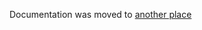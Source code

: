 Documentation was moved to [another place](https://github.com/Payum/Payum/blob/master/docs/index.md)
